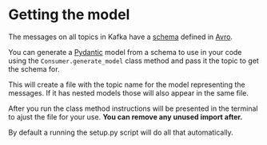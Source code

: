 # Getting the model
The messages on all topics in Kafka have a [schema](https://docs.confluent.io/platform/current/schema-registry/index.html) defined in [Avro](https://avro.apache.org/docs/1.2.0).

You can generate a [Pydantic](https://pydantic-docs.helpmanual.io/) model from a schema to use in your code using the `Consumer.generate_model` class method and pass it the topic to get the schema for.

This will create a file with the topic name for the model representing the messages.
If it has nested models those will also appear in the same file.

After you run the class method instructions will be presented in the terminal to ajust the file for your use.
**You can remove any unused import after.**

By default a running the setup.py script will do all that automatically.
